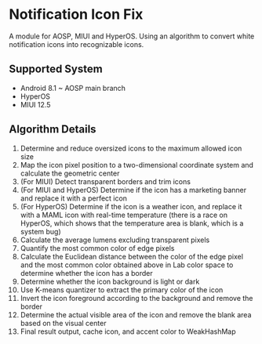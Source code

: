 # Notification Icon Fix

A module for AOSP, MIUI and HyperOS. Using an algorithm to convert white notification icons into recognizable icons.

## Supported System

- Android 8.1 ~ AOSP main branch
- HyperOS
- MIUI 12.5

## Algorithm Details

1. Determine and reduce oversized icons to the maximum allowed icon size
2. Map the icon pixel position to a two-dimensional coordinate system and calculate the geometric center
3. (For MIUI) Detect transparent borders and trim icons
4. (For MIUI and HyperOS) Determine if the icon has a marketing banner and replace it with a perfect icon
5. (For HyperOS) Determine if the icon is a weather icon, and replace it with a MAML icon with real-time temperature (there is a race on HyperOS, which shows that the temperature area is blank, which is a system bug)
6. Calculate the average lumens excluding transparent pixels
7. Quantify the most common color of edge pixels
8. Calculate the Euclidean distance between the color of the edge pixel and the most common color obtained above in Lab color space to determine whether the icon has a border
9. Determine whether the icon background is light or dark
10. Use K-means quantizer to extract the primary color of the icon
11. Invert the icon foreground according to the background and remove the border
12. Determine the actual visible area of ​​the icon and remove the blank area based on the visual center
13. Final result output, cache icon, and accent color to WeakHashMap
